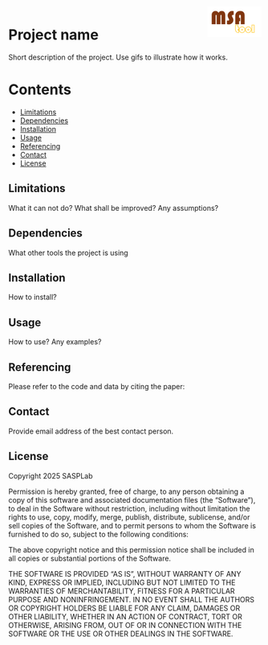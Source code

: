 <a href="img/logo_eesd.png">
    <img src="img/msatool_logo.png" alt="MSAtool logo" title="MSAtool" align="right" height="60" />
</a>

# Project name

Short description of the project. Use gifs to illustrate how it works.

Contents
========

 * [Limitations](#limitations)
 * [Dependencies](#dependencies)
 * [Installation](#installation)
 * [Usage](#usage)
 * [Referencing](#referencing)
 * [Contact](#contact)
 * [License](#license)

## Limitations

What it can not do? What shall be improved? Any assumptions?

## Dependencies

What other tools the project is using

## Installation

How to install?

## Usage

How to use? Any examples?

## Referencing

Please refer to the code and data by citing the paper:

## Contact

Provide email address of the best contact person.

## License
Copyright 2025 SASPLab

Permission is hereby granted, free of charge, to any person obtaining a copy of this software and associated documentation files (the “Software”), to deal in the Software without restriction, including without limitation the rights to use, copy, modify, merge, publish, distribute, sublicense, and/or sell copies of the Software, and to permit persons to whom the Software is furnished to do so, subject to the following conditions:

The above copyright notice and this permission notice shall be included in all copies or substantial portions of the Software.

THE SOFTWARE IS PROVIDED “AS IS”, WITHOUT WARRANTY OF ANY KIND, EXPRESS OR IMPLIED, INCLUDING BUT NOT LIMITED TO THE WARRANTIES OF MERCHANTABILITY, FITNESS FOR A PARTICULAR PURPOSE AND NONINFRINGEMENT. IN NO EVENT SHALL THE AUTHORS OR COPYRIGHT HOLDERS BE LIABLE FOR ANY CLAIM, DAMAGES OR OTHER LIABILITY, WHETHER IN AN ACTION OF CONTRACT, TORT OR OTHERWISE, ARISING FROM, OUT OF OR IN CONNECTION WITH THE SOFTWARE OR THE USE OR OTHER DEALINGS IN THE SOFTWARE.



